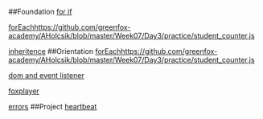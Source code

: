 ##Foundation
[for if](https://github.com/greenfox-academy/AHolcsik/blob/master/Week07/Day2/fizz_buzz.js)

[forEach](https://github.com/greenfox-academy/AHolcsik/blob/master/Week07/Day3/practice/student_counter.js)https://github.com/greenfox-academy/AHolcsik/blob/master/Week07/Day3/practice/student_counter.js

[inheritence](https://github.com/greenfox-academy/AHolcsik/blob/master/Week04/Day2/aircraft.py)
##Orientation
[forEach](https://github.com/greenfox-academy/AHolcsik/blob/master/Week07/Day3/practice/student_counter.js)https://github.com/greenfox-academy/AHolcsik/blob/master/Week07/Day3/practice/student_counter.js

[dom and event listener](https://github.com/greenfox-academy/FedEx-set/blob/dev/assets/script/rendering.js)

[foxplayer](https://github.com/greenfox-academy/AHolcsik/tree/master/Week10/fox_player/assets)

[errors](https://github.com/greenfox-academy/AHolcsik/blob/19ce4211b3da4f2a7a4291e45595bdb29de34455/Week09/Day2/exception/exception.js)
##Project
[heartbeat](https://github.com/greenfox-academy/huli-heartbeat-nodejs)

